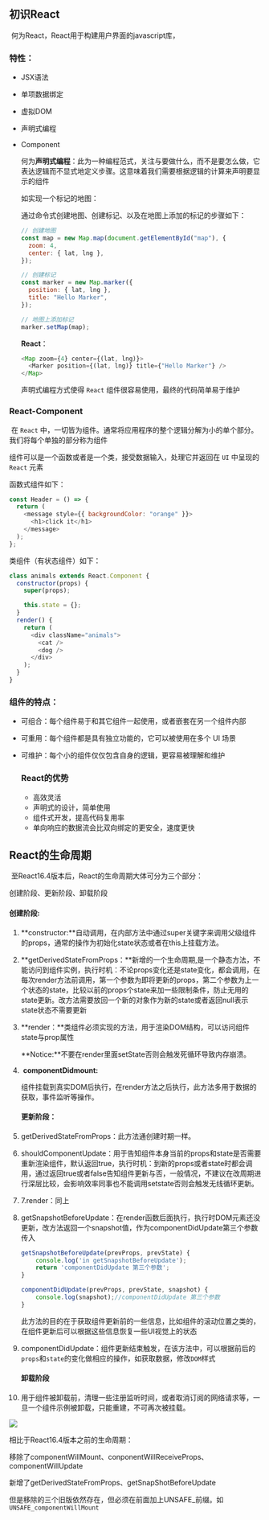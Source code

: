 ## 初识React

​			何为React，React用于构建用户界面的javascript库，

### 特性：

- JSX语法

- 单项数据绑定

- 虚拟DOM

- 声明式编程

- Component

  何为**声明式编程**：此为一种编程范式，关注与要做什么，而不是要怎么做，它表达逻辑而不显式地定义步骤。这意味着我们需要根据逻辑的计算来声明要显示的组件

  如实现一个标记的地图：

  通过命令式创建地图、创建标记、以及在地图上添加的标记的步骤如下：

  ```javascript
  // 创建地图
  const map = new Map.map(document.getElementById("map"), {
    zoom: 4,
    center: { lat, lng },
  });
  
  // 创建标记
  const marker = new Map.marker({
    position: { lat, lng },
    title: "Hello Marker",
  });
  
  // 地图上添加标记
  marker.setMap(map);
  ```

  **React**：

  ```javascript
  <Map zoom={4} center={(lat, lng)}>
    <Marker position={(lat, lng)} title={"Hello Marker"} />
  </Map>
  ```

  声明式编程方式使得 `React` 组件很容易使用，最终的代码简单易于维护

  

### React-Component

​		在 `React` 中，一切皆为组件。通常将应用程序的整个逻辑分解为小的单个部分。 我们将每个单独的部分称为组件

组件可以是一个函数或者是一个类，接受数据输入，处理它并返回在 `UI` 中呈现的 `React` 元素

函数式组件如下：

```javascript
const Header = () => {
  return (
    <message style={{ backgroundColor: "orange" }}>
      <h1>click it</h1>
    </message>
  );
};
```

类组件（有状态组件）如下：

```javascript
class animals extends React.Component {
  constructor(props) {
    super(props);

    this.state = {};
  }
  render() {
    return (
      <div className="animals">
        <cat />
        <dog />
      </div>
    );
  }
}
```

### 组件的特点：

- 可组合：每个组件易于和其它组件一起使用，或者嵌套在另一个组件内部

- 可重用：每个组件都是具有独立功能的，它可以被使用在多个 UI 场景

- 可维护：每个小的组件仅仅包含自身的逻辑，更容易被理解和维护

  ### React的优势

  - 高效灵活
  - 声明式的设计，简单使用
  - 组件式开发，提高代码复用率
  - 单向响应的数据流会比双向绑定的更安全，速度更快

## React的生命周期

​	至React16.4版本后，React的生命周期大体可分为三个部分：

创建阶段、更新阶段、卸载阶段

#### **创建阶段:**

1. ​	**constructor:**自动调用，在内部方法中通过super关键字来调用父级组件的props，通常的操作为初始化state状态或者在this上挂载方法。

2. ​	**getDerivedStateFromProps：**新增的一个生命周期,是一个静态方法，不能访问到组件实例，执行时机：不论props变化还是state变化，都会调用，在每次render方法前调用，第一个参数为即将更新的props，第二个参数为上一个状态的state，比较以前的props个state来加一些限制条件，防止无用的state更新。改方法需要放回一个新的对象作为新的state或者返回null表示state状态不需要更新

3. ​	**render：**类组件必须实现的方法，用于渲染DOM结构，可以访问组件state与prop属性

   **Notice:**不要在render里面setState否则会触发死循环导致内存崩溃。

4. ​	**componentDidmount:**

   组件挂载到真实DOM后执行，在render方法之后执行，此方法多用于数据的获取，事件监听等操作。

   #### 更新阶段：

5. getDerivedStateFromProps：此方法通创建时期一样。

6. shouldComponentUpdate：用于告知组件本身当前的props和state是否需要重新渲染组件，默认返回true，执行时机：到新的props或者state时都会调用，通过返回true或者false告知组件更新与否，一般情况，不建议在改周期进行深层比较，会影响效率同事也不能调用setstate否则会触发无线循环更新。

7. 7.render：同上

8. getSnapshotBeforeUpdate：在render函数后面执行，执行时DOM元素还没更新，改方法返回一个snapshot值，作为componentDidUpdate第三个参数传入

   ```javascript
   getSnapshotBeforeUpdate(prevProps, prevState) {
       console.log('in getSnapshotBeforeUpdate');
       return 'componentDidUpdate 第三个参数';
   }
   
   componentDidUpdate(prevProps, prevState, snapshot) {
       console.log(snapshot);//componentDidUpdate 第三个参数
   }
   ```

   此方法的目的在于获取组件更新前的一些信息，比如组件的滚动位置之类的，在组件更新后可以根据这些信息恢复一些UI视觉上的状态

9. componentDidUpdate：组件更新结束触发，在该方法中，可以根据前后的`props`和`state`的变化做相应的操作，如获取数据，修改`DOM`样式

   #### 卸载阶段

10. 用于组件被卸载前，清理一些注册监听时间，或者取消订阅的网络请求等，一旦一个组件示例被卸载，只能重建，不可再次被挂载。

<img src="https://static.vue-js.com/66c999c0-d373-11eb-85f6-6fac77c0c9b3.png"/>

相比于React16.4版本之前的生命周期：

移除了componentWillMount、conponentWillReceiveProps、componentWillUpdate

新增了getDerivedStateFromProps、getSnapShotBeforeUpdate

但是移除的三个旧版依然存在，但必须在前面加上UNSAFE_前缀。如`UNSAFE_componentWillMount`